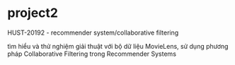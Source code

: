 # project2
HUST-20192 - recommender system/collaborative filtering

tìm hiểu và thử nghiệm giải thuật với bộ dữ liệu MovieLens, sử dụng phương pháp Collaborative Filtering trong Recommender Systems
